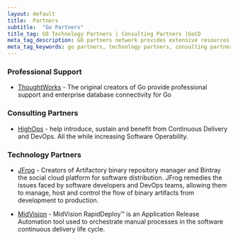```yaml
---
layout: default
title:  Partners
subtitle:  "Go Partners"
title_tag: GO Technology Partners | Consulting Partners |GoCD
meta_tag_description: GO partners network provides extensive resources, training and professional support to differentiate your business and increase profitability with our Software delivery automation solution
meta_tag_keywords: go partners, technology partners, consulting partners, professional support, continuous delivery, go
---
```


### Professional Support

- <a href="http://www.thoughtworks.com/products/go-continuous-delivery/">ThoughtWorks</a> - The original creators of Go provide professional support and enterprise database connectivity for Go

### Consulting Partners

- <a href="http://highops.com/continuous-delivery/">HighOps</a> - help introduce, sustain and benefit from Continuous Delivery and DevOps. All the while increasing Software Operability.

### Technology Partners

- <a href="http://www.jfrog.com/">JFrog</a> - Creators of Artifactory binary repository manager and Bintray the social cloud platform for software distribution. JFrog remedies the issues faced by software developers and DevOps teams, allowing them to manage, host and control the flow of binary artifacts from development to production.

- <a href="http://www.midvision.com/">MidVision</a> - MidVision RapidDeploy™ is an Application Release Automation tool used to orchestrate manual processes in the software continuous delivery life cycle. 
